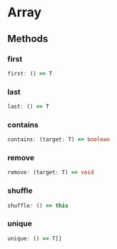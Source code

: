 # Array

## Methods

### first

```ts
first: () => T
```

### last

```ts
last: () => T
```

### contains

```ts
contains: (target: T) => boolean
```

### remove

```ts
remove: (target: T) => void
```

### shuffle

```ts
shuffle: () => this
```

### unique

```ts
unique: () => T[]
```
